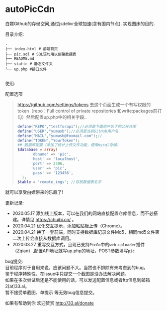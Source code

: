 # autoPicCdn 

白嫖Github的存储空间,通过jsdelivr全球加速(含有国内节点). 实现图床的目的.

目录介绍:

```
.
├── index.html # 前端首页
├── pic.sql # SQL语句用以创建数据表
├── README.md 
├── static # 静态文件夹
└── up.php #接口文件


```

使用:

配置选项

> https://github.com/settings/tokens 去这个页面生成一个有写权限的token（repo：Full control of private repositories 和write:packages前打勾）然后配置up.php中的相关字段..
>
> ```php
> define("REPO","testforapi");//必须是下面用户名下的公开仓库
> define("USER","yumusb");//必须是当前GitHub用户名
> define("MAIL","yumusb@foxmail.com");//
> define("TOKEN","YourToken");
>## 数据库配置（添加了统计上传文件功能，使用mysql存储）
>$database = array(
>		'dbname' => 'pic',
>		'host' => 'localhost',
>		'port' => 3306,
>		'user' => 'pic',
>		'pass' => '123456',
>	);
>$table = 'remote_imgs'; //存放数据表名字
> ```
就可以享受白嫖带来的乐趣了!  

更新记录:  
+ 2020.05.17 添加线上版本，可以在我们的网站直接配置仓库信息，而不必搭建。详情见 https://chuibi.cn/ 。 
+ 2020.04.21 优化交互提示，添加粘贴板上传（Chrome）。
+ 2020.04.21 换了一套前端，同时支持数据库记录文件Md5，相同md5文件第二次上传会直接从数据库调用。
+ 2020.03.27 重写交互方式，且现已支持`PicGo`中的`web-uploader`插件（Zqian）,配置API地址就写up.php的地址，POST参数填写`pic`

bug提交:  
目前程序对于自用来说，应该问题不大。当然也不排除有未考虑到的bug。  
鉴于程序特殊性，在issue中只提交一个截图是没办法解决问题。  
如果在多次尝试后还是不能使用的话，可以发送配置信息或者ftp信息到邮箱 2[at]33.al。  
暂不接受单截图、单提示 等无效bug信息提交。

如果有帮助到你 欢迎赞赏 http://33.al/donate
